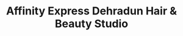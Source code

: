 ---
title: "Affinity Express Dehradun Hair & Beauty Studio"
url: /dehradun/affinity-express-dehradun-hair-and-beauty-studio/
shop: hairdresser
---